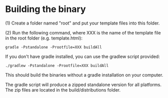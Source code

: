 # Building the binary

(1) Create a folder named "root" and put your template files into this folder.

(2) Run the following command, where XXX is the name of the template file in the root folder (e.g. template.html):

```
gradle -Pstandalone -Prootfile=XXX buildAll
```

If you don't have gradle installed, you can use the gradlew script provided:

```
./gradlew -Pstandalone -Prootfile=XXX buildAll
```

This should build the binaries without a gradle installation on your computer.

The gradle script will produce a zipped standalone version for all platforms. The zip files are located in the build/distributions folder.


